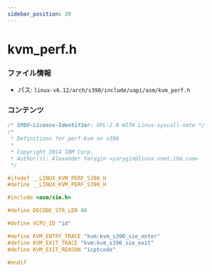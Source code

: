 ```yaml
---
sidebar_position: 20
---
```

# kvm_perf.h

### ファイル情報

- パス: `linux-v6.12/arch/s390/include/uapi/asm/kvm_perf.h`

### コンテンツ

```h
/* SPDX-License-Identifier: GPL-2.0 WITH Linux-syscall-note */
/*
 * Definitions for perf-kvm on s390
 *
 * Copyright 2014 IBM Corp.
 * Author(s): Alexander Yarygin <yarygin@linux.vnet.ibm.com>
 */

#ifndef __LINUX_KVM_PERF_S390_H
#define __LINUX_KVM_PERF_S390_H

#include <asm/sie.h>

#define DECODE_STR_LEN 40

#define VCPU_ID "id"

#define KVM_ENTRY_TRACE "kvm:kvm_s390_sie_enter"
#define KVM_EXIT_TRACE "kvm:kvm_s390_sie_exit"
#define KVM_EXIT_REASON "icptcode"

#endif

```

